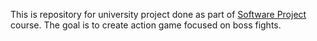 This is repository for university project done as part of [Software Project](https://is.cuni.cz/studium/eng/predmety/index.php?do=predmet&kod=NPRG069) course.
The goal is to create action game focused on boss fights.
